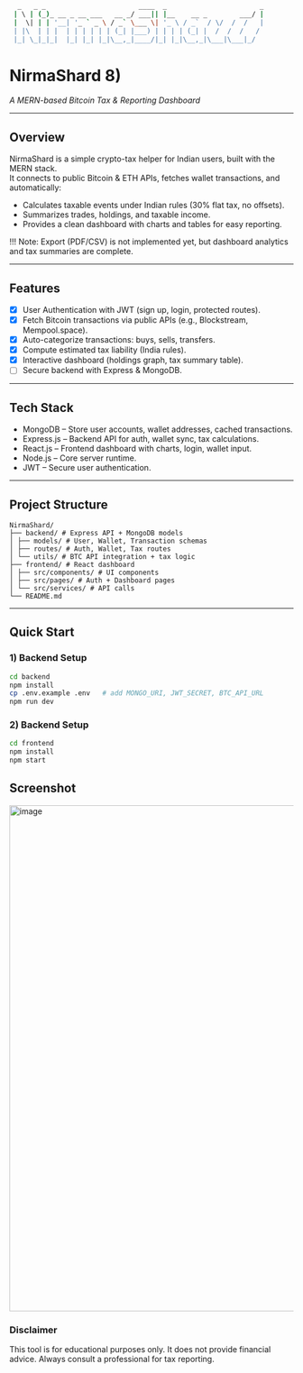 ```bash
  _   _ _                       ____  _                       _
 | \ | (_)_ __ _ __ ___   __ _/ ___|| |__    __ _        ___/ |
 |  \| | | '__| '_ ` _ \ / _` \___ \| '_ \ / _`  / \/  /  /   |
 | |\  | | |  | | | | | | (_| |___) | | | | (_| |  /  /  /   /
 |_| \_|_|_|  |_| |_| |_|\__,_|____/|_| |_|\__,_|\___|\___|_/

```
 # NirmaShard 8)  
*A MERN-based Bitcoin Tax & Reporting Dashboard*  

---

## Overview  

NirmaShard is a simple crypto-tax helper for Indian users, built with the MERN stack.  
It connects to public Bitcoin & ETH APIs, fetches wallet transactions, and automatically:  

- Calculates taxable events under Indian rules (30% flat tax, no offsets).  
- Summarizes trades, holdings, and taxable income.  
- Provides a clean dashboard with charts and tables for easy reporting.  

!!! Note: Export (PDF/CSV) is not implemented yet, but dashboard analytics and tax summaries are complete.  

---

## Features  

- [x] User Authentication with JWT (sign up, login, protected routes).  
- [x] Fetch Bitcoin transactions via public APIs (e.g., Blockstream, Mempool.space).  
- [x] Auto-categorize transactions: buys, sells, transfers.  
- [x] Compute estimated tax liability (India rules).  
- [x] Interactive dashboard (holdings graph, tax summary table).  
- [ ] Secure backend with Express & MongoDB.  

---

## Tech Stack  

- MongoDB – Store user accounts, wallet addresses, cached transactions.  
- Express.js – Backend API for auth, wallet sync, tax calculations.  
- React.js – Frontend dashboard with charts, login, wallet input.  
- Node.js – Core server runtime.  
- JWT – Secure user authentication.  

---

## Project Structure  

```
NirmaShard/
├── backend/ # Express API + MongoDB models
│ ├── models/ # User, Wallet, Transaction schemas
│ ├── routes/ # Auth, Wallet, Tax routes
│ └── utils/ # BTC API integration + tax logic
├── frontend/ # React dashboard
│ ├── src/components/ # UI components
│ ├── src/pages/ # Auth + Dashboard pages
│ └── src/services/ # API calls
└── README.md
```

---

## Quick Start  

### 1) Backend Setup  
```bash
cd backend
npm install
cp .env.example .env   # add MONGO_URI, JWT_SECRET, BTC_API_URL
npm run dev
```

### 2) Backend Setup  
```bash
cd frontend
npm install
npm start
```
## Screenshot
<img width="1600" height="898" alt="image" src="https://github.com/user-attachments/assets/23979786-f429-44a2-b28c-ee6e8ed340ce" />

### Disclaimer

This tool is for educational purposes only.
It does not provide financial advice. Always consult a professional for tax reporting.

